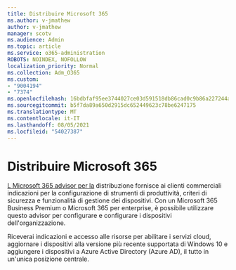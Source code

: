 ```yaml
---
title: Distribuire Microsoft 365
ms.author: v-jmathew
author: v-jmathew
manager: scotv
ms.audience: Admin
ms.topic: article
ms.service: o365-administration
ROBOTS: NOINDEX, NOFOLLOW
localization_priority: Normal
ms.collection: Adm_O365
ms.custom:
- "9004194"
- "7374"
ms.openlocfilehash: 16bdbfaf95ee3744027ce03d591518db86cad0c9b86a227244a908245501eb6d
ms.sourcegitcommit: b5f7da89a650d2915dc652449623c78be6247175
ms.translationtype: MT
ms.contentlocale: it-IT
ms.lasthandoff: 08/05/2021
ms.locfileid: "54027387"
---
```

# <a name="deploy-microsoft-365"></a>Distribuire Microsoft 365

[L Microsoft 365 advisor per la](https://go.microsoft.com/fwlink/?linkid=2072646) distribuzione fornisce ai clienti commerciali indicazioni per la configurazione di strumenti di produttività, criteri di sicurezza e funzionalità di gestione dei dispositivi. Con un Microsoft 365 Business Premium o Microsoft 365 per enterprise, è possibile utilizzare questo advisor per configurare e configurare i dispositivi dell'organizzazione.

Riceverai indicazioni e accesso alle risorse per abilitare i servizi cloud, aggiornare i dispositivi alla versione più recente supportata di Windows 10 e aggiungere i dispositivi a Azure Active Directory (Azure AD), il tutto in un'unica posizione centrale.

